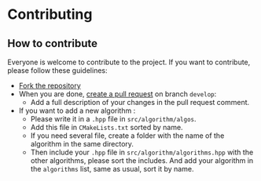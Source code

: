 # Contributing

## How to contribute

Everyone is welcome to contribute to the project. If you want to contribute, please follow these guidelines:

- [Fork the repository](https://help.github.com/articles/fork-a-repo/)
- When you are done, [create a pull request](https://help.github.com/articles/creating-a-pull-request/) on
  branch `develop`:
    - Add a full description of your changes in the pull request comment.
- If you want to add a new algorithm :
    - Please write it in a `.hpp` file in `src/algorithm/algos`.
    - Add this file in `CMakeLists.txt` sorted by name.
    - If you need several file, create a folder with the name of the algorithm in the same directory.
    - Then include your `.hpp` file in `src/algorithm/algorithms.hpp` with the other algorithms, please sort the
      includes. And add your algorithm in the `algorithms` list, same as usual, sort it by name.